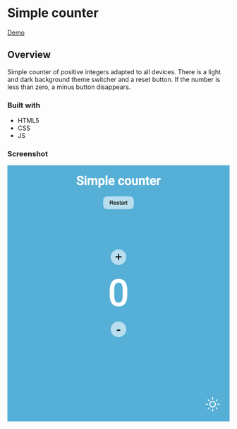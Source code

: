 # Simple counter
[Demo](https://yasya23.github.io/simple-counter/)

## Overview

Simple counter of positive integers adapted to all devices. There is a light and dark background theme switcher and a reset button. If the number is less than zero, a minus button disappears. 

### Built with

- HTML5
- CSS
- JS

### Screenshot

![](./screenshot/1.png)


